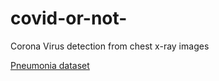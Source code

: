 # covid-or-not-
Corona Virus detection from chest x-ray images

[Pneumonia dataset](https://www.kaggle.com/paultimothymooney/chest-xray-pneumonia "kaggel dataset")

